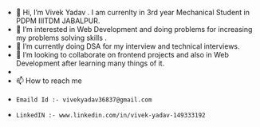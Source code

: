 - 👋 Hi, I’m Vivek Yadav . I am currenlty in 3rd year Mechanical Student in PDPM IIITDM JABALPUR.
- 👀 I’m interested in Web Development and doing problems for increasing my problems solving skills .
- 🌱 I’m currently doing DSA for my interview and technical interviews.
- 💞️ I’m looking to collaborate on frontend projects and also in Web Development after learning many things of it.
- 
- 📫 How to reach me 
-     Emaild Id :- vivekyadav36837@gmail.com 
-     LinkedIN :- www.linkedin.com/in/vivek-yadav-149333192

